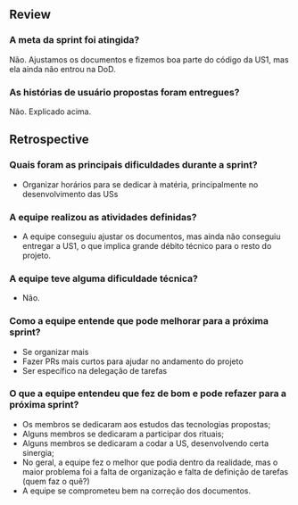 ## Review
### A meta da sprint foi atingida?
Não. Ajustamos os documentos e fizemos boa parte do código da US1, mas ela ainda não entrou na DoD.

### As histórias de usuário propostas foram entregues?
Não. Explicado acima.


## Retrospective
### Quais foram as principais dificuldades durante a sprint?
- Organizar horários para se dedicar à matéria, principalmente no desenvolvimento das USs

### A equipe realizou as atividades definidas?
- A equipe conseguiu ajustar os documentos, mas ainda não conseguiu entregar a US1, o que implica grande débito técnico para o resto do projeto.

### A equipe teve alguma dificuldade técnica?
- Não.

### Como a equipe entende que pode melhorar para a próxima sprint?
- Se organizar mais
- Fazer PRs mais curtos para ajudar no andamento do projeto
- Ser específico na delegação de tarefas

### O que a equipe entendeu que fez de bom e pode refazer para a próxima sprint?
- Os membros se dedicaram aos estudos das tecnologias propostas;
- Alguns membros se dedicaram a participar dos rituais;
- Alguns membros se dedicaram a codar a US, desenvolvendo certa sinergia;
- No geral, a equipe fez o melhor que podia dentro da realidade, mas o maior problema foi a falta de organização e falta de definição de tarefas (quem faz o quê?)
- A equipe se comprometeu bem na correção dos documentos.

